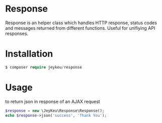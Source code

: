 Response
===========
Response is an helper class which handles HTTP response, status codes and messages returned from different functions. Useful for unifiying API responses.

Installation
============
```php
$ composer require jeykeu/response
```

Usage 
==========
to return json in response of an AJAX request
```php
$response = new \JeyKeu\Response\Response();
echo $response->json('success', 'Thank You');
```
